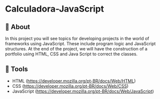 # Calculadora-JavaScript



## 📕 About

In this project you will see topics for developing projects in the world of frameworks using JavaScript. These include program logic and JavaScript structures. At the end of the project, we will have the construction of a portfolio using HTML, CSS and Java Script to correct the classes.

## 🔨 Tools

- HTML (https://developer.mozilla.org/pt-BR/docs/Web/HTML)
- CSS (https://developer.mozilla.org/pt-BR/docs/Web/CSS)
- JavaScript (https://developer.mozilla.org/pt-BR/docs/Web/JavaScript)
